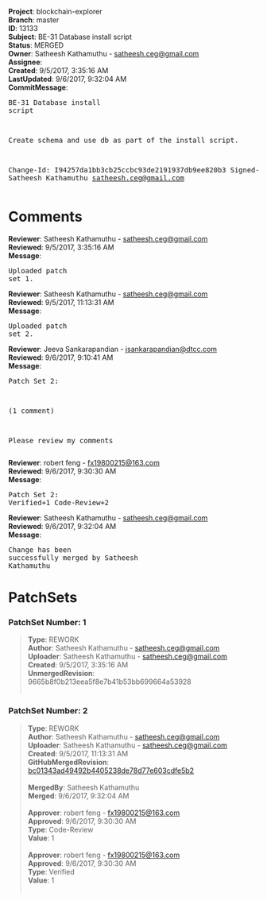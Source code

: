 <strong>Project</strong>: blockchain-explorer<br><strong>Branch</strong>: master<br><strong>ID</strong>: 13133<br><strong>Subject</strong>: BE-31 Database install script<br><strong>Status</strong>: MERGED<br><strong>Owner</strong>: Satheesh Kathamuthu - satheesh.ceg@gmail.com<br><strong>Assignee</strong>:<br><strong>Created</strong>: 9/5/2017, 3:35:16 AM<br><strong>LastUpdated</strong>: 9/6/2017, 9:32:04 AM<br><strong>CommitMessage</strong>:<br><pre>BE-31 Database install script

Create schema and use db as part of the install
script.

Change-Id: I94257da1bb3cb25ccbc93de2191937db9ee820b3
Signed-off-by: Satheesh Kathamuthu <satheesh.ceg@gmail.com>
</pre><h1>Comments</h1><strong>Reviewer</strong>: Satheesh Kathamuthu - satheesh.ceg@gmail.com<br><strong>Reviewed</strong>: 9/5/2017, 3:35:16 AM<br><strong>Message</strong>: <pre>Uploaded patch set 1.</pre><strong>Reviewer</strong>: Satheesh Kathamuthu - satheesh.ceg@gmail.com<br><strong>Reviewed</strong>: 9/5/2017, 11:13:31 AM<br><strong>Message</strong>: <pre>Uploaded patch set 2.</pre><strong>Reviewer</strong>: Jeeva Sankarapandian - jsankarapandian@dtcc.com<br><strong>Reviewed</strong>: 9/6/2017, 9:10:41 AM<br><strong>Message</strong>: <pre>Patch Set 2:

(1 comment)

Please review my comments</pre><strong>Reviewer</strong>: robert feng - fx19800215@163.com<br><strong>Reviewed</strong>: 9/6/2017, 9:30:30 AM<br><strong>Message</strong>: <pre>Patch Set 2: Verified+1 Code-Review+2</pre><strong>Reviewer</strong>: Satheesh Kathamuthu - satheesh.ceg@gmail.com<br><strong>Reviewed</strong>: 9/6/2017, 9:32:04 AM<br><strong>Message</strong>: <pre>Change has been successfully merged by Satheesh Kathamuthu</pre><h1>PatchSets</h1><h3>PatchSet Number: 1</h3><blockquote><strong>Type</strong>: REWORK<br><strong>Author</strong>: Satheesh Kathamuthu - satheesh.ceg@gmail.com<br><strong>Uploader</strong>: Satheesh Kathamuthu - satheesh.ceg@gmail.com<br><strong>Created</strong>: 9/5/2017, 3:35:16 AM<br><strong>UnmergedRevision</strong>: 9665b8f0b213eea5f8e7b41b53bb699664a53928<br><br></blockquote><h3>PatchSet Number: 2</h3><blockquote><strong>Type</strong>: REWORK<br><strong>Author</strong>: Satheesh Kathamuthu - satheesh.ceg@gmail.com<br><strong>Uploader</strong>: Satheesh Kathamuthu - satheesh.ceg@gmail.com<br><strong>Created</strong>: 9/5/2017, 11:13:31 AM<br><strong>GitHubMergedRevision</strong>: [bc01343ad49492b4405238de78d77e603cdfe5b2](https://github.com/hyperledger/blockchain-explorer/commit/bc01343ad49492b4405238de78d77e603cdfe5b2)<br><br><strong>MergedBy</strong>: Satheesh Kathamuthu<br><strong>Merged</strong>: 9/6/2017, 9:32:04 AM<br><br><strong>Approver</strong>: robert feng - fx19800215@163.com<br><strong>Approved</strong>: 9/6/2017, 9:30:30 AM<br><strong>Type</strong>: Code-Review<br><strong>Value</strong>: 1<br><br><strong>Approver</strong>: robert feng - fx19800215@163.com<br><strong>Approved</strong>: 9/6/2017, 9:30:30 AM<br><strong>Type</strong>: Verified<br><strong>Value</strong>: 1<br><br></blockquote>